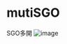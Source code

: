 # mutiSGO
SGO多開
![image](https://user-images.githubusercontent.com/6252028/219254246-cdeae63d-94b7-4592-b13d-142c2000209a.png)
